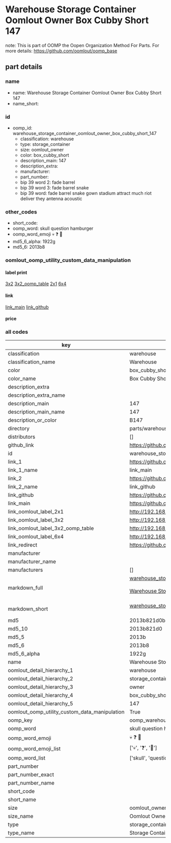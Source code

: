 # Warehouse Storage Container Oomlout Owner Box Cubby Short 147  

note: This is part of OOMP the Oopen Organization Method For Parts. For more details: https://github.com/oomlout/oomp_base

##  part details
  







### name
* name: Warehouse Storage Container Oomlout Owner Box Cubby Short 147
* name_short: 
### id
* oomp_id: warehouse_storage_container_oomlout_owner_box_cubby_short_147
  * classification: warehouse
  * type: storage_container
  * size: oomlout_owner
  * color: box_cubby_short
  * description_main: 147
  * description_extra: 
  * manufacturer: 
  * part_number: 
  * bip 39 word 2: fade barrel
  * bip 39 word 3: fade barrel snake
  * bip 39 word: fade barrel snake gown stadium attract much riot deliver they antenna acoustic

### other_codes
* short_code: 
* oomp_word: skull question hamburger
* oomp_word_emoji :skull: :question: :hamburger:
* md5_6_alpha: 1922g
* md5_6: 2013b8






### oomlout_oomp_utility_custom_data_manipulation
#### label print
[3x2](http://192.168.1.245:1112/?label=oomp%201922g)
[3x2_oomp_table](http://192.168.1.108:1112/?label=oomp%201922g)
[2x1](http://192.168.1.242:1112/?label=oomp%201922g)
[6x4](http://192.168.1.55:1112/?label=oomp%201922g)    

#### link

[link_main](https://github.com/oomlout/oomlout_oomp_version_1_messy/tree/main/parts/warehouse_storage_container_oomlout_owner_box_cubby_short_147) [link_github](https://github.com/oomlout/oomlout_oomp_version_1_messy/tree/main/parts/warehouse_storage_container_oomlout_owner_box_cubby_short_147)                             

#### price







### all codes 
| key | value |  
| --- | --- |  
| classification | warehouse |  
| classification_name | Warehouse |  
| color | box_cubby_short |  
| color_name | Box Cubby Short |  
| description_extra |  |  
| description_extra_name |  |  
| description_main | 147 |  
| description_main_name | 147 |  
| description_or_color | B147 |  
| directory | parts/warehouse_storage_container_oomlout_owner_box_cubby_short_147 |  
| distributors | [] |  
| github_link | https://github.com/oomlout/oomlout_oomp_part_src/tree/main/parts/warehouse_storage_container_oomlout_owner_box_cubby_short_147 |  
| id | warehouse_storage_container_oomlout_owner_box_cubby_short_147 |  
| link_1 | https://github.com/oomlout/oomlout_oomp_version_1_messy/tree/main/parts/warehouse_storage_container_oomlout_owner_box_cubby_short_147 |  
| link_1_name | link_main |  
| link_2 | https://github.com/oomlout/oomlout_oomp_version_1_messy/tree/main/parts/warehouse_storage_container_oomlout_owner_box_cubby_short_147 |  
| link_2_name | link_github |  
| link_github | https://github.com/oomlout/oomlout_oomp_version_1_messy/tree/main/parts/warehouse_storage_container_oomlout_owner_box_cubby_short_147 |  
| link_main | https://github.com/oomlout/oomlout_oomp_version_1_messy/tree/main/parts/warehouse_storage_container_oomlout_owner_box_cubby_short_147 |  
| link_oomlout_label_2x1 | http://192.168.1.242:1112/?label=oomp%201922g |  
| link_oomlout_label_3x2 | http://192.168.1.245:1112/?label=oomp%201922g |  
| link_oomlout_label_3x2_oomp_table | http://192.168.1.108:1112/?label=oomp%201922g |  
| link_oomlout_label_6x4 | http://192.168.1.55:1112/?label=oomp%201922g |  
| link_redirect | https://github.com/oomlout/oomlout_oomp_version_1_messy/tree/main/parts/warehouse_storage_container_oomlout_owner_box_cubby_short_147 |  
| manufacturer |  |  
| manufacturer_name |  |  
| manufacturers | [] |  
| markdown_full | [warehouse_storage_container_oomlout_owner_box_cubby_short_147](none)<br>[](none)<br>[Warehouse Storage Container Oomlout Owner Box Cubby Short 147](none)<br><br> |  
| markdown_short | [warehouse_storage_container_oomlout_owner_box_cubby_short_147](none)<br><br> |  
| md5 | 2013b821d0ba32203b69f6539a44b28e |  
| md5_10 | 2013b821d0 |  
| md5_5 | 2013b |  
| md5_6 | 2013b8 |  
| md5_6_alpha | 1922g |  
| name | Warehouse Storage Container Oomlout Owner Box Cubby Short 147 |  
| oomlout_detail_hierarchy_1 | warehouse |  
| oomlout_detail_hierarchy_2 | storage_container |  
| oomlout_detail_hierarchy_3 | owner |  
| oomlout_detail_hierarchy_4 | box_cubby_short |  
| oomlout_detail_hierarchy_5 | 147 |  
| oomlout_oomp_utility_custom_data_manipulation | True |  
| oomp_key | oomp_warehouse_storage_container_oomlout_owner_box_cubby_short_147 |  
| oomp_word | skull question hamburger |  
| oomp_word_emoji | :skull: :question: :hamburger: |  
| oomp_word_emoji_list | [':skull:', ':question:', ':hamburger:'] |  
| oomp_word_list | ['skull', 'question', 'hamburger'] |  
| part_number |  |  
| part_number_exact |  |  
| part_number_name |  |  
| short_code |  |  
| short_name |  |  
| size | oomlout_owner |  
| size_name | Oomlout Owner |  
| type | storage_container |  
| type_name | Storage Container |  
